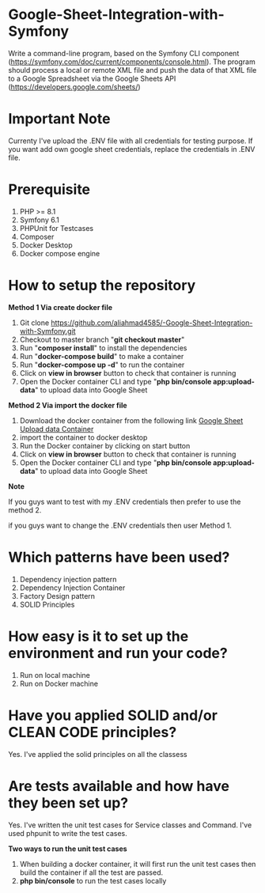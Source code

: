 # Google-Sheet-Integration-with-Symfony
Write a command-line program, based on the Symfony CLI component (https://symfony.com/doc/current/components/console.html). The program should process a local or remote XML file and push the data of that XML file to a Google Spreadsheet via the Google Sheets API (https://developers.google.com/sheets/)

# Important Note
Currenty I've upload the .ENV file with all credentials for testing purpose. If you want add own google sheet credentials, replace the credentials in  .ENV file.

# Prerequisite
 1. PHP >= 8.1
 2. Symfony 6.1
 3. PHPUnit for Testcases
 4. Composer
 5. Docker Desktop 
 6. Docker compose engine
 

# How to setup the repository

**Method 1 Via create docker file**
 1. Git clone https://github.com/aliahmad4585/-Google-Sheet-Integration-with-Symfony.git
 2. Checkout to master branch "**git checkout master**"
 3. Run "**composer install**" to install the dependencies
 4. Run "**docker-compose build**" to make a container
 5. Run "**docker-compose up -d**" to run the container
 6. Click on **view in browser** button to check that container is running
 7. Open the Docker container CLI and type "**php bin/console app:upload-data**" to upload data into Google Sheet

**Method 2 Via import the docker file**
 1. Download the docker container from the following link [Google Sheet Upload data Container](https://drive.google.com/file/d/1xM0_3IZGWSg284h_dHdKoXtv3m_aakq_/view?usp=sharing)
 2. import the container to docker desktop
 3. Run the Docker container by clicking on start button
 4. Click on **view in browser** button to check that container is running
 5. Open the Docker container CLI and type "**php bin/console app:upload-data**" to upload data into Google Sheet


**Note**

If you guys want to test with my .ENV credentials then prefer to use the method 2.

if you guys want to change the .ENV credentials then user Method 1.



# Which patterns have been used?
 1. Dependency injection pattern
 2. Dependency Injection Container
 3. Factory Design pattern
 4. SOLID Principles
 
 # How easy is it to set up the environment and run your code?
  1. Run on local machine
  2. Run on Docker machine
 
# Have you applied SOLID and/or CLEAN CODE principles?
Yes. I've applied the solid principles on all the classess

# Are tests available and how have they been set up?
Yes. I've written the unit test cases for Service classes and Command. I've used phpunit to write the test cases.

**Two ways to run the unit test cases**
1. When building a docker container, it will first run the unit test cases then build the container if all the test are passed.
2. **php bin/console** to run the test cases locally
